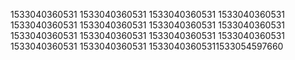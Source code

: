 1533040360531
1533040360531
1533040360531
1533040360531
1533040360531
1533040360531
1533040360531
1533040360531
1533040360531
1533040360531
1533040360531
1533040360531
1533040360531
1533040360531
15330403605311533054597660